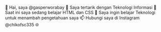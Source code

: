 👋 Hai, saya @gasperworabay
👀 Saya tertarik dengan Teknologi Informasi
🌱 Saat ini saya sedang belajar HTML dan CSS
💞️ Saya ingin belajar Teknologi untuk menambah pengetahuan saya
📫 Hubungi saya di Instagram @chikofsc335
🌐 

<!---
gasperworabay/gasperworabay is a ✨ special ✨ repository because its `README.md` (this file) appears on your GitHub profile.
You can click the Preview link to take a look at your changes.
--->
